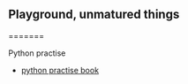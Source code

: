 ## Playground, unmatured things 
=======

Python practise

  * [python practise book](https://anandology.com/python-practice-book/index.html)
